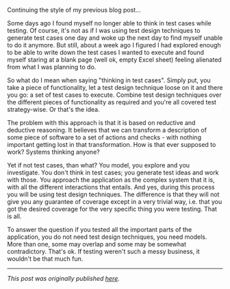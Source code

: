 <!--
.. title: Test cases, can't do 'm no more
.. slug: test-cases-cant-do-m-no-more
.. date: 2013-07-06 20:19:32 UTC+02:00
.. tags: test management, exploratory testing, test cases
.. category: test management
.. link: 
.. description:
.. type: text
-->

Continuing the style of my previous blog post...

Some days ago I found myself no longer able to think in test cases while testing. Of course, it's not as if I was using test design techniques to generate test cases one day and woke up the next day to find myself unable to do it anymore. But still, about a week ago I figured I had explored enough to be able to write down the test cases I wanted to execute and found myself staring at a blank page (well ok, empty Excel sheet) feeling alienated from what I was planning to do.

So what do I mean when saying "thinking in test cases". Simply put, you take a piece of functionality, let a test design technique loose on it and there you go: a set of test cases to execute. Combine test design techniques over the different pieces of functionality as required and you're all covered test strategy-wise. Or that's the idea.

<!-- TEASER_END -->

The problem with this approach is that it is based on reductive and deductive reasoning. It believes that we can transform a description of some piece of software to a set of actions and checks - with nothing important getting lost in that transformation. How is that ever supposed to work? Systems thinking anyone?

Yet if not test cases, than what? You model, you explore and you investigate. You don't think in test cases; you generate test ideas and work with those. You approach the application as the complex system that it is, with all the different interactions that entails. And yes, during this process you will be using test design techniques. The difference is that they will not give you any guarantee of coverage except in a very trivial way, i.e. that you got the desired coverage for the very specific thing you were testing. That is all.

To answer the question if you tested all the important parts of the application, you do not need test design techniques, you need models. More than one, some may overlap and some may be somewhat contradictory. That's ok. If testing weren't such a messy business, it wouldn't be that much fun.

---

*This post was originally published [here](https://testingcurve.wordpress.com/2013/07/06/test-cases-cant-do-m-no-more/).*
